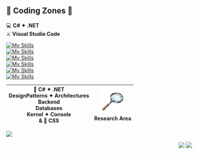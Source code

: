 ## 🚧 Coding Zones 🧐
💻 **C# ✦ .NET**<br />
⚔️ **Visual Studio Code**

[![My Skills](https://go-skill-icons.vercel.app/api/icons?i=cs,dotnet,vscode,visualstudio&theme=dark)](https://code.visualstudio.com/download)
<br />
[![My Skills](https://go-skill-icons.vercel.app/api/icons?i=api,docker,rabbitmq,postman&theme=dark)](https://www.c-sharpcorner.com)
<br />
[![My Skills](https://go-skill-icons.vercel.app/api/icons?i=sqlserver,mongodb,redis&theme=dark)](https://en.wikipedia.org/wiki/Database)
<br />
[![My Skills](https://go-skill-icons.vercel.app/api/icons?i=blazor,html,css&theme=dark)](https://www.w3schools.com/)
<br />
[![My Skills](https://go-skill-icons.vercel.app/api/icons?i=git,github&theme=dark)](https://github.com/torvalds)
<br />
[![My Skills](https://go-skill-icons.vercel.app/api/icons?i=linux,terminal,bash,ubuntu&theme=dark)](https://ubuntu.com/)

| 🩶 C# ✦ .NET <br> DesignPatterns ✦ Architectures<br>Backend<br>Databases<br>Kernel ✦ Console<br>& 🌈 CSS | <img src="https://github.com/fault3r/fault3r/blob/main/explore.png?raw=true" alt="explore" width="70" height="70"><br>Research Area |
|:---:|:---:|

<img align="center" src="https://github-readme-stats.vercel.app/api/top-langs/?username=fault3r&layout=compact&theme=apprentice&hide_border=true&hide=javascript,html" />

<p align="right">
  <a href="mailto:hamed.damaavandi@gmail.com"><img src="https://go-skill-icons.vercel.app/api/icons?i=gmail&theme=dark" /></a>
  <a href="https://www.instagram.com/hamed.damaavandi/"><img src="https://go-skill-icons.vercel.app/api/icons?i=instagram&theme=dark" /></a>
</p>
